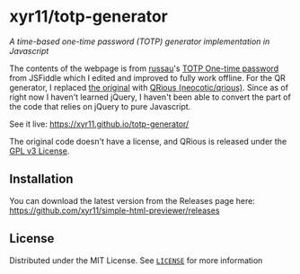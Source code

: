 # xyr11/totp-generator

*A time-based one-time password (TOTP) generator implementation in Javascript*

The contents of the webpage is from [russau](https://jsfiddle.net/user/russau/fiddles/)'s [TOTP One-time password](https://jsfiddle.net/russau/ch8PK/) from JSFiddle which I edited and improved to fully work offline. For the QR generator, I replaced [the original](https://developers.google.com/chart/infographics/docs/qr_codes "the original was Google Charts API") with [QRious (neocotic/qrious)](https://github.com/neocotic/qrious). Since as of right now I haven't learned jQuery, I haven't been able to convert the part of the code that relies on jQuery to pure Javascript.

See it live: <https://xyr11.github.io/totp-generator/>

The original code doesn't have a license, and QRious is released under the [GPL v3 License](https://www.gnu.org/licenses/gpl-3.0.en.html).

## Installation
You can download the latest version from the Releases page here: <https://github.com/xyr11/simple-html-previewer/releases>

## License
Distributed under the MIT License. See [`LICENSE`](https://github.com/xyr11/totp-generator/blob/main/LICENSE) for more information
